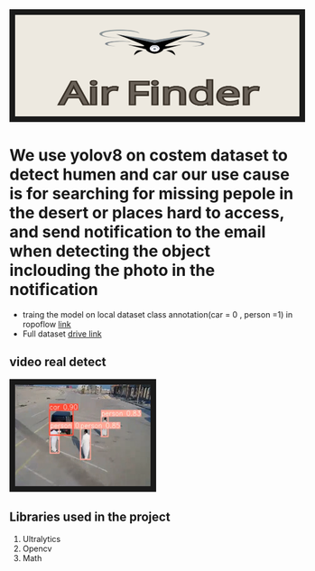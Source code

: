 <img src="https://github.com/Faisal-1997/car_humane_detection/blob/master/notebooks/air%20finder.png" alt="Watch the series" width="800" height="180" border="10" />

# We use yolov8 on costem dataset to detect humen and car our use cause is for searching for missing pepole in the desert or places hard to access, and send notification to the email when detecting the object inclouding the photo in the notification

- traing the model on local dataset class annotation(car = 0 , person =1) in ropoflow <a href="https://app.roboflow.com/faisalt5/airfinder/3" target="_blank"> link <a/>
- Full dataset <a href="https://drive.google.com/drive/folders/1E6o3plOD4dk4FNviIkdF5clSspf9R3xM?usp=drive_link" target="_blank">drive link<a/>

## video real detect
<a href="https://www.youtube.com/watch?v=-zF3a5BVEvc" target="_blank">
<img src="https://github.com/Faisal-1997/car_humane_detection/blob/master/notebooks/airfinder20.png?raw=true" alt="Watch the series" width="240" height="180" border="10" />
</a>


## Libraries used in the project
1. Ultralytics
2. Opencv
3. Math



